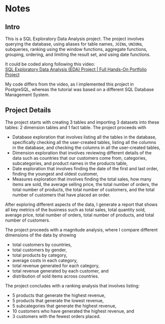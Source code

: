 # Notes

## Intro

This is a SQL Exploratory Data Analysis project. The project involves querying the database, using aliases for table names, `JOIN`s, `UNION`s, subqueries, ranking using the window functions, aggregate functions, grouping, ordering, and limiting the result set, and using date functions.

It could be coded along following this video:  
[SQL Exploratory Data Analysis (EDA) Project | Full Hands-On Portfolio Project](https://www.youtube.com/watch?v=6cJ5Ji8zSDg)

My code differs from the video, as I implemented this project in PostgreSQL, whereas the tutorial was based on a different SQL Database Management System.

## Project Details

The project starts with creating 3 tables and importing 3 datasets into these tables: 2 dimension tables and 1 fact table. The project proceeds with

- Database exploration that involves listing all the tables in the database, specifically checking all the user-created tables, listing all the columns in the database, and checking the columns in all the user-created tables,
- Dimension exploration that involves reviewing different details of the data such as countries that our customers come from, categories, subcategories, and product names in the products table,
- Date exploration that involves finding the date of the first and last order, finding the youngest and oldest customer,
- Measures exploration that involves finding the total sales, how many items are sold, the average selling price, the total number of orders, the total number of products, the total number of customers, and the total number of customers that have placed an order.

After exploring different aspects of the data, I generate a report that shows all key metrics of the business such as total sales, total quantity sold, average price, total number of orders, total number of products, and total number of customers.

The project proceeds with a magnitude analysis, where I compare different dimensions of the data by showing

- total customers by countries,
- total customers by gender,
- total products by category,
- average costs in each category,
- total revenue generated for each category,
- total revenue generated by each customer, and
- distribution of sold items across countries.

The project concludes with a ranking analysis that involves listing:

- 5 products that generate the highest revenue,
- 5 products that generate the lowest revenue,
- 5 subcategories that generate the highest revenue,
- 10 customers who have generated the highest revenue, and
- 3 customers with the fewest orders placed.

